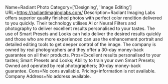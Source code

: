 Name=Radiant Photo
Category=['Designing', 'Image Editing']
URL=https://radiantimaginglabs.com/
Description=Radiant Imaging Labs offers superior quality finished photos with perfect color rendition delivered to you quickly. Their technology utilises AI or Neural Filters and photography to deliver excellent results personalised to your tastes. The use of Smart Presets and Looks can help deliver the desired results quickly and those who are more experienced can use the enhancement portrait and detailed editing tools to get deeper control of the image. The company is owned by real photographers and they offer a 30-day money-back guarantee on all their products.
Pros=Excellent results personalised to your tastes; Smart Presets and Looks; Ability to train your own Smart Presets; Owned and operated by real photographers; 30-day money-back guarantee.
Cons=No cons available.
Pricing=information is not available.
Company Address=No address available.
